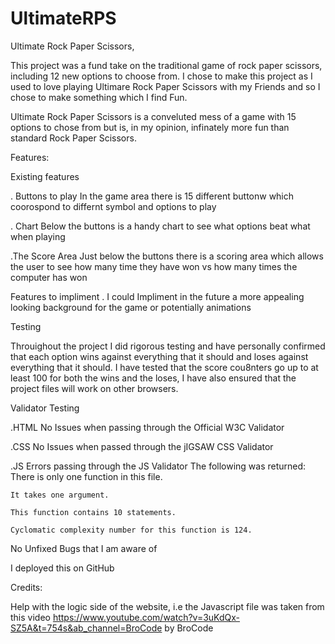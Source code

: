 # UltimateRPS
Ultimate Rock Paper Scissors,

This project was a fund take on the traditional game of rock paper scissors, including 12 new options to choose from. I chose to make this project as I used to love playing Ultimare Rock Paper Scissors with my Friends and so I chose to make something which I find Fun.

Ultimate Rock Paper Scissors is a conveluted mess of a game with 15 options to chose from but is, in my opinion, infinately more fun than standard Rock Paper Scissors.


Features:

Existing features

 .  Buttons to play
	In the game area there is 15 different buttonw which coorospond to differnt symbol and options to play

 . Chart
	Below the buttons is a handy chart to see what options beat what when playing

 .The Score Area
	Just below the buttons there is a scoring area which allows the user to see how many time they have won vs how many times the computer has won


Features to impliment
 . I could Impliment in the future a more appealing looking background for the game or potentially animations


Testing

Throuighout the project I did rigorous testing and have personally confirmed that each option wins against everything that it should and loses against everything that it should. I have tested that the score cou8nters go up to at least 100 for both the wins and the loses, I have also ensured that the project files will work on other browsers.

Validator Testing

 .HTML
  No Issues when passing through the Official W3C Validator

 .CSS
  No Issues when passed through the jIGSAW CSS Validator

 .JS
  Errors passing through the JS Validator
  The following was returned:
	There is only one function in this file.

	It takes one argument.

	This function contains 10 statements.

	Cyclomatic complexity number for this function is 124.





 No Unfixed Bugs that I am aware of



I deployed this on GitHub



Credits:

Help with the logic side of the website, i.e the Javascript file was taken from this video https://www.youtube.com/watch?v=3uKdQx-SZ5A&t=754s&ab_channel=BroCode by BroCode

